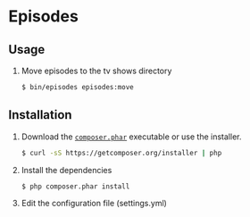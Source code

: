 Episodes
========

## Usage
1. Move episodes to the tv shows directory

    ``` sh
    $ bin/episodes episodes:move
    ```

## Installation
1. Download the [`composer.phar`](https://getcomposer.org/composer.phar) executable or use the installer.

    ``` sh
    $ curl -sS https://getcomposer.org/installer | php
    ```

2. Install the dependencies

    ``` sh
    $ php composer.phar install
    ```

3. Edit the configuration file (settings.yml)
